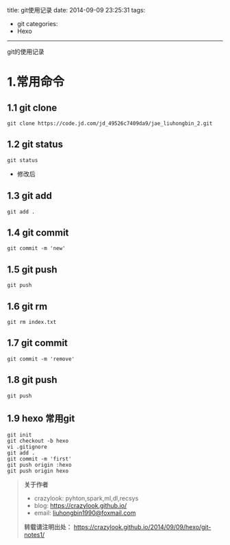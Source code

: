 title: git使用记录
date: 2014-09-09 23:25:31
tags:
- git
categories:
- Hexo
---
git的使用记录
# 1.常用命令

## 1.1 git clone
```{bash}
git clone https://code.jd.com/jd_49526c7409da9/jae_liuhongbin_2.git
```

## 1.2 git status
```{bash}
git status
```

- 修改后

## 1.3 git add
```{bash}
git add .
```

## 1.4 git commit
```{bash}
git commit -m 'new'
```

## 1.5 git push
```{bash}
git push
```

## 1.6 git rm
```{bash}
git rm index.txt
```


## 1.7 git commit
```{bash}
git commit -m 'remove'
```

## 1.8 git push
```{bash}
git push
```


## 1.9 hexo 常用git
```{bash}
git init
git checkout -b hexo
vi .gitignore
git add .
git commit -m 'first'
git push origin :hexo
git push origin hexo
```


<!--more-->
>**关于作者**
>- crazylook: pyhton,spark,ml,dl,recsys
>- blog: https://crazylook.github.io/
>- email: liuhongbin1990@foxmail.com
>
>**转载请注明出处：**
>https://crazylook.github.io/2014/09/09/hexo/git-notes1/
